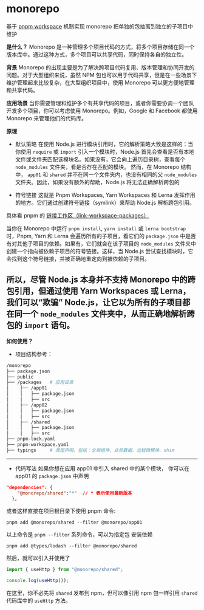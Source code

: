 # monorepo

基于 [pnpm workspace](https://www.pnpm.cn/workspaces) 机制实现 monorepo 把单独的包抽离到独立的子项目中维护

__是什么？__
Monorepo 是一种管理多个项目代码的方式，将多个项目存储在同一个版本库中。通过这种方式，多个项目可以共享代码，同时保持各自的独立性。


__背景__
Monorepo 的出现主要是为了解决跨项目代码复用、版本管理和协同开发的问题。对于大型组织来说，虽然 NPM 包也可以用于代码共享，但是在一些场景下维护管理起来比较复杂，在大型组织项目中，使用 Monorepo 可以更方便地管理和共享代码。


__应用场景__
当你需要管理和维护多个有共享代码的项目，或者你需要协调一个团队开发多个项目，你可以考虑使用 Monorepo。例如，Google 和 Facebook 都使用 Monorepo 来管理他们的代码库。



__原理__

* 默认策略
在使用 Node.js 进行模块引用时，它的解析策略大致是这样的：当你使用 `require` 或 `import` 引入一个模块时，Node.js 首先会查看是否有本地文件或文件夹匹配该模块名。如果没有，它会向上遍历目录树，查看每个 `node_modules` 文件夹，看是否存在匹配的模块。
然而，在 Monorepo 结构中， `app01` 和 `shared` 并不在同一个文件夹内，也没有相同的父 `node_modules` 文件夹。因此，如果没有额外的帮助，Node.js 将无法正确解析跨包的 


* 符号链接
这就是 Pnpm Workspaces, Yarn Workspaces 和 Lerna 发挥作用的地方。它们通过创建符号链接（symlink）来帮助 Node.js 解析跨包引用。

具体看 pnpm 的 [链接工作区（link-workspace-packages）](https://www.pnpm.cn/npmrc#link-workspace-packages)

当你在 Monorepo 中运行 `pnpm install`, `yarn install` 或 `lerna bootstrap`  时，Pnpm, Yarn 和 Lerna 会遍历所有的子项目，看它们的 `package.json` 中是否有对其他子项目的依赖。如果有，它们就会在该子项目的 `node_modules` 文件夹中创建一个指向被依赖子项目的符号链接。这样，当 Node.js 尝试查找模块时，它会找到这个符号链接，并被正确地重定向到被依赖的子项目。

所以，尽管 Node.js 本身并不支持 Monorepo 中的跨包引用，但通过使用 Yarn Workspaces 或 Lerna，我们可以“欺骗” Node.js，让它以为所有的子项目都在同一个 `node_modules` 文件夹中，从而正确地解析跨包的 `import` 语句。
---


__如何使用？__

* 项目结构参考：
```bash
/monorepo
├── package.json
├── public
├── /packages   # 应用目录
│    ├── /app01
│    │   ├── package.json
│    │   ├── src
│    ├── /app02
│    │   ├── package.json
│    │   ├── src
│    ├── /shared
│    │   ├── package.json
│    │   ├── src
├── pnpm-lock.yaml
├── pnpm-workspace.yaml
├── typings     # 类型声明，包括：全局组件、业务数据、远程微模块、shim
```

---
* 代码写法
如果你想在应用 app01 中引入 shared 中的某个模块， 你可以在 app01 的 `package.json` 中声明
```json
"dependencies": {
    "@monorepo/shared":"*"  // * 表示使用最新版本
  },
```

或者这样直接在项目根目录下使用 pnpm 命令:
```shell
pnpm add @monorepo/shared --filter @monorepo/app01
```

以上命令是 `pnpm --filter` 系列命令，可以为指定包 安装依赖
``` shell
pnpm add @types/lodash --filter @monorepo/shared
```


然后，就可以引入并使用了
``` ts 
import { useHttp } from "@monorepo/shared";

console.log(useHttp());
```


在这里，你不必先将 `shared` 发布到 npm，但可以像引用 npm 包一样引用 `shared` 代码库中的 `useHttp` 方法。